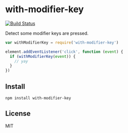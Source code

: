 # with-modifier-key
[![Build Status](https://travis-ci.org/uiureo/with-modifier-key.svg)](https://travis-ci.org/uiureo/with-modifier-key)

Detect some modifier keys are pressed.

``` javascript
var withModifierKey = require('with-modifier-key')

element.addEventListener('click', function (event) {
  if (withModifierKey(event)) {
    // yay
  }
})
```

## Install

```
npm install with-modifier-key
```

## License
MIT
